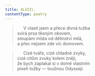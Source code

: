 ```yaml
---
title: XLVII\.
contentType: poetry
---
```


<section>

>      V vlasti jsem a přece divná tužba  
> svírá prsa těsným okovem,  
> stoupám místa od dětinství milá,  
> a přec nejsem zde víc domovem.

>      Cizé tváře, cizé chladné zvyky,  
> cizé citům zvuky kolem znějí,  
> že bych zaplakal si v domě vlastním  
> píseň tužby — toužnou Odysseji.

</section>
